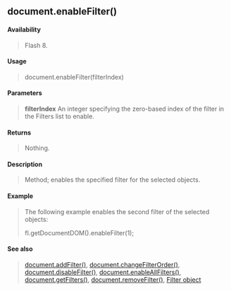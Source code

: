 ## document.enableFilter()

#### Availability

> Flash 8.

#### Usage

> document.enableFilter(filterIndex)

#### Parameters

> **filterIndex** An integer specifying the zero-based index of the filter in the Filters list to enable.

#### Returns

> Nothing.

#### Description

> Method; enables the specified filter for the selected objects.

#### Example

> The following example enables the second filter of the selected objects:
>
> fl.getDocumentDOM().enableFilter(1);

#### See also

> [document.addFilter()](#_bookmark121), [document.changeFilterOrder()](#_bookmark149), [document.disableFilter()](#_bookmark171), [document.enableAllFilters()](#_bookmark183), [document.getFilters()](#_bookmark207), [document.removeFilter()](#_bookmark255), [Filter object](#_bookmark425)
